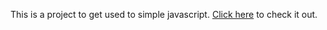 This is a project to get used to simple javascript.
[Click here](https://danielrolfs.github.io/contact-list/) to check it out.
